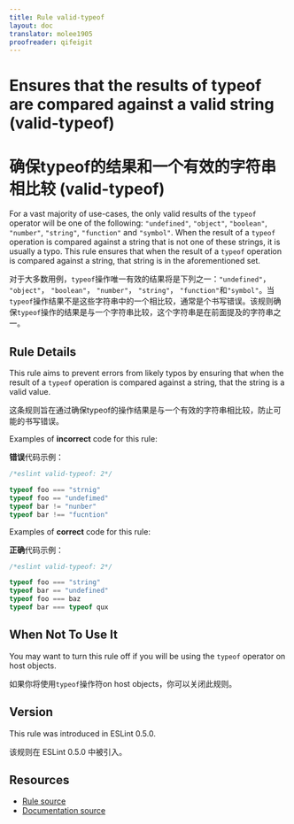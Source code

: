 ```yaml
---
title: Rule valid-typeof
layout: doc
translator: molee1905
proofreader: qifeigit
---
```

<!-- Note: No pull requests accepted for this file. See README.md in the root directory for details. -->

# Ensures that the results of typeof are compared against a valid string (valid-typeof)

# 确保typeof的结果和一个有效的字符串相比较 (valid-typeof)

 
For a vast majority of use-cases, the only valid results of the `typeof` operator will be one of the following: `"undefined"`, `"object"`, `"boolean"`, `"number"`, `"string"`, `"function"` and `"symbol"`. When the result of a `typeof` operation is compared against a string that is not one of these strings, it is usually a typo. This rule ensures that when the result of a `typeof` operation is compared against a string, that string is in the aforementioned set.

对于大多数用例，`typeof`操作唯一有效的结果将是下列之一：`"undefined"`， `"object"`， `"boolean"`， `"number"`， `"string"`， `"function"`和`"symbol"`。当`typeof`操作结果不是这些字符串中的一个相比较，通常是个书写错误。该规则确保`typeof`操作的结果是与一个字符串比较，这个字符串是在前面提及的字符串之一。

## Rule Details

This rule aims to prevent errors from likely typos by ensuring that when the result of a `typeof` operation is compared against a string, that the string is a valid value.

这条规则旨在通过确保typeof的操作结果是与一个有效的字符串相比较，防止可能的书写错误。

Examples of **incorrect** code for this rule:

**错误**代码示例：

```js
/*eslint valid-typeof: 2*/

typeof foo === "strnig"
typeof foo == "undefimed"
typeof bar != "nunber"
typeof bar !== "fucntion"
```

Examples of **correct** code for this rule:

**正确**代码示例：

```js
/*eslint valid-typeof: 2*/

typeof foo === "string"
typeof bar == "undefined"
typeof foo === baz
typeof bar === typeof qux
```

## When Not To Use It

You may want to turn this rule off if you will be using the `typeof` operator on host objects.

如果你将使用`typeof`操作符on host objects，你可以关闭此规则。

## Version

This rule was introduced in ESLint 0.5.0.

该规则在 ESLint 0.5.0 中被引入。

## Resources

* [Rule source](https://github.com/eslint/eslint/tree/master/lib/rules/valid-typeof.js)
* [Documentation source](https://github.com/eslint/eslint/tree/master/docs/rules/valid-typeof.md)

